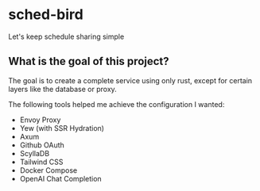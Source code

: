 # sched-bird
Let's keep schedule sharing simple

## What is the goal of this project?
The goal is to create a complete service using only rust, except for certain layers like the database or proxy.

The following tools helped me achieve the configuration I wanted:

- Envoy Proxy
- Yew (with SSR Hydration)
- Axum
- Github OAuth
- ScyllaDB
- Tailwind CSS
- Docker Compose
- OpenAI Chat Completion
